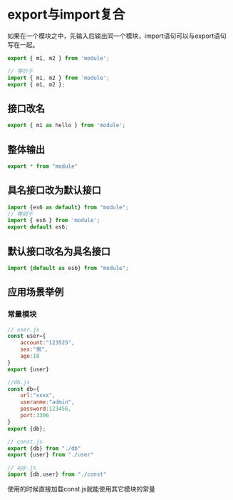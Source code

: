 # export与import复合
如果在一个模块之中，先输入后输出同一个模块，import语句可以与export语句写在一起。
```js
export { m1, m2 } from 'module';

// 等价于
import { m1, m2 } from 'module';
export { m1, m2 };
```
## 接口改名
```js
export { m1 as hello } from 'module';
```
## 整体输出
```js
export * from "module"
```
## 具名接口改为默认接口
```js
import {es6 as default} from "module";
// 等同于
import { es6 } from 'module';
export default es6;
```

## 默认接口改名为具名接口
```js
import {default as es6} from "module";
```

## 应用场景举例
### 常量模块
```js
// user.js
const user={
    account:"123525",
    sex:"男",
    age:18
}
export {user}

//db.js
const db={
    url:"xxxx",
    useranme:"admin",
    password:123456,
    port:3306
}
export {db};

// const.js
export {db} from "./db"
export {user} from "./user"

// app.js
import {db,user} from "./const"
```
使用的时候直接加载const.js就能使用其它模块的常量